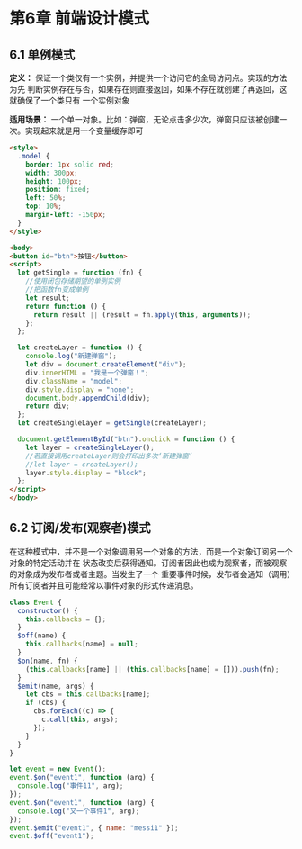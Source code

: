 # 第6章 前端设计模式

## 6.1 单例模式
**定义：** 保证⼀个类仅有⼀个实例，并提供⼀个访问它的全局访问点。实现的⽅法为先
判断实例存在与否，如果存在则直接返回，如果不存在就创建了再返回，这就确保了⼀个类只有
⼀个实例对象

**适⽤场景：** ⼀个单⼀对象。⽐如：弹窗，⽆论点击多少次，弹窗只应该被创建⼀次。实现起来就是⽤⼀个变量缓存即可
```html
<style>
  .model {
    border: 1px solid red;
    width: 300px;
    height: 100px;
    position: fixed;
    left: 50%;
    top: 10%;
    margin-left: -150px;
  }
</style>
```
```html
<body>
<button id="btn">按钮</button>
<script>
  let getSingle = function (fn) {
    //使用闭包存储期望的单例实例
    //把函数fn变成单例
    let result;
    return function () {
      return result || (result = fn.apply(this, arguments));
    };
  };

  let createLayer = function () {
    console.log("新建弹窗");
    let div = document.createElement("div");
    div.innerHTML = "我是一个弹窗！";
    div.className = "model";
    div.style.display = "none";
    document.body.appendChild(div);
    return div;
  };
  let createSingleLayer = getSingle(createLayer);

  document.getElementById("btn").onclick = function () {
    let layer = createSingleLayer();
    //若直接调用createLayer则会打印出多次‘新建弹窗’
    //let layer = createLayer();
    layer.style.display = "block";
  };
</script>
</body>
```

## 6.2 订阅/发布(观察者)模式

在这种模式中，并不是⼀个对象调⽤另⼀个对象的⽅法，⽽是⼀个对象订阅另⼀个对象的特定活动并在
状态改变后获得通知。订阅者因此也成为观察者，⽽被观察的对象成为发布者或者主题。当发⽣了⼀个
重要事件时候，发布者会通知（调⽤）所有订阅者并且可能经常以事件对象的形式传递消息。

```js
class Event {
  constructor() {
    this.callbacks = {};
  }
  $off(name) {
    this.callbacks[name] = null;
  }
  $on(name, fn) {
    (this.callbacks[name] || (this.callbacks[name] = [])).push(fn);
  }
  $emit(name, args) {
    let cbs = this.callbacks[name];
    if (cbs) {
      cbs.forEach((c) => {
        c.call(this, args);
      });
    }
  }
}

let event = new Event();
event.$on("event1", function (arg) {
  console.log("事件11", arg);
});
event.$on("event1", function (arg) {
  console.log("又一个事件1", arg);
});
event.$emit("event1", { name: "messi1" });
event.$off("event1");
```